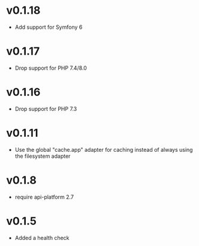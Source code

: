 # v0.1.18

* Add support for Symfony 6

# v0.1.17

* Drop support for PHP 7.4/8.0

# v0.1.16

* Drop support for PHP 7.3

# v0.1.11

* Use the global "cache.app" adapter for caching instead of always using the filesystem adapter

# v0.1.8

* require api-platform 2.7

# v0.1.5

* Added a health check
